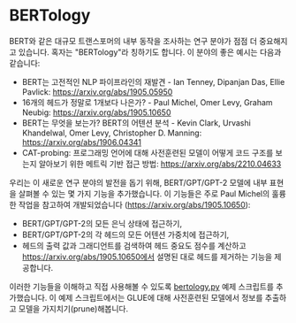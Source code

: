 <!--Copyright 2020 The HuggingFace Team. All rights reserved.

Licensed under the Apache License, Version 2.0 (the "License"); you may not use this file except in compliance with
the License. You may obtain a copy of the License at

http://www.apache.org/licenses/LICENSE-2.0

Unless required by applicable law or agreed to in writing, software distributed under the License is distributed on
an "AS IS" BASIS, WITHOUT WARRANTIES OR CONDITIONS OF ANY KIND, either express or implied. See the License for the
specific language governing permissions and limitations under the License.

⚠️ Note that this file is in Markdown but contain specific syntax for our doc-builder (similar to MDX) that may not be
rendered properly in your Markdown viewer.

-->

# BERTology

BERT와 같은 대규모 트랜스포머의 내부 동작을 조사하는 연구 분야가 점점 더 중요해지고 있습니다.
혹자는 "BERTology"라 칭하기도 합니다. 이 분야의 좋은 예시는 다음과 같습니다:


- BERT는 고전적인 NLP 파이프라인의 재발견 - Ian Tenney, Dipanjan Das, Ellie Pavlick:
  https://arxiv.org/abs/1905.05950
- 16개의 헤드가 정말로 1개보다 나은가? - Paul Michel, Omer Levy, Graham Neubig:
  https://arxiv.org/abs/1905.10650
- BERT는 무엇을 보는가? BERT의 어텐션 분석 - Kevin Clark, Urvashi Khandelwal, Omer Levy, Christopher D. Manning:
  https://arxiv.org/abs/1906.04341
- CAT-probing: 프로그래밍 언어에 대해 사전훈련된 모델이 어떻게 코드 구조를 보는지 알아보기 위한 메트릭 기반 접근 방법:
  https://arxiv.org/abs/2210.04633

우리는 이 새로운 연구 분야의 발전을 돕기 위해, BERT/GPT/GPT-2 모델에 내부 표현을 살펴볼 수 있는 몇 가지 기능을 추가했습니다.
이 기능들은 주로 Paul Michel의 훌륭한 작업을 참고하여 개발되었습니다
(https://arxiv.org/abs/1905.10650):


- BERT/GPT/GPT-2의 모든 은닉 상태에 접근하기,
- BERT/GPT/GPT-2의 각 헤드의 모든 어텐션 가중치에 접근하기,
- 헤드의 출력 값과 그래디언트를 검색하여 헤드 중요도 점수를 계산하고 https://arxiv.org/abs/1905.10650에서 설명된 대로 헤드를 제거하는 기능을 제공합니다.

이러한 기능들을 이해하고 직접 사용해볼 수 있도록 [bertology.py](https://github.com/huggingface/transformers/tree/main/examples/research_projects/bertology/run_bertology.py) 예제 스크립트를 추가했습니다. 이 예제 스크립트에서는 GLUE에 대해 사전훈련된 모델에서 정보를 추출하고 모델을 가지치기(prune)해봅니다.
